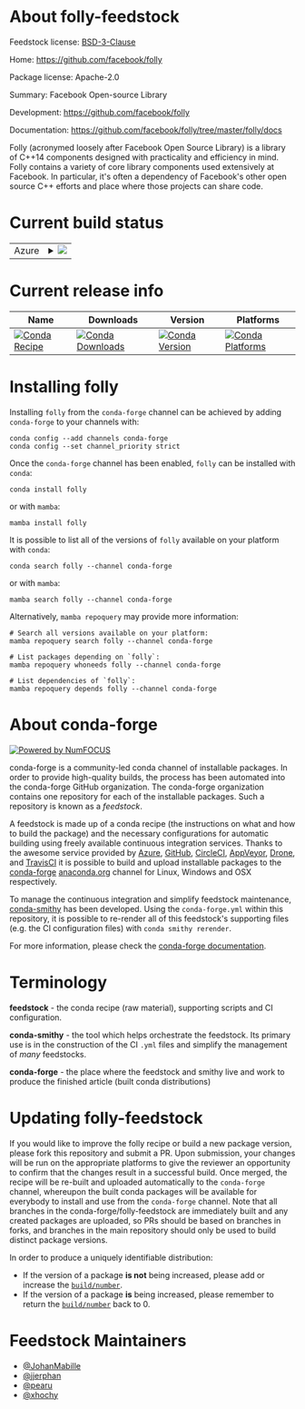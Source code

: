 About folly-feedstock
=====================

Feedstock license: [BSD-3-Clause](https://github.com/conda-forge/folly-feedstock/blob/main/LICENSE.txt)

Home: https://github.com/facebook/folly

Package license: Apache-2.0

Summary: Facebook Open-source Library

Development: https://github.com/facebook/folly

Documentation: https://github.com/facebook/folly/tree/master/folly/docs

Folly (acronymed loosely after Facebook Open Source Library) is a
library of C++14 components designed with practicality and
efficiency in mind. Folly contains a variety of core library
components used extensively at Facebook. In particular, it's often
a dependency of Facebook's other open source C++ efforts and place
where those projects can share code.


Current build status
====================


<table>
    
  <tr>
    <td>Azure</td>
    <td>
      <details>
        <summary>
          <a href="https://dev.azure.com/conda-forge/feedstock-builds/_build/latest?definitionId=13658&branchName=main">
            <img src="https://dev.azure.com/conda-forge/feedstock-builds/_apis/build/status/folly-feedstock?branchName=main">
          </a>
        </summary>
        <table>
          <thead><tr><th>Variant</th><th>Status</th></tr></thead>
          <tbody><tr>
              <td>linux_64_folly_build_extNone</td>
              <td>
                <a href="https://dev.azure.com/conda-forge/feedstock-builds/_build/latest?definitionId=13658&branchName=main">
                  <img src="https://dev.azure.com/conda-forge/feedstock-builds/_apis/build/status/folly-feedstock?branchName=main&jobName=linux&configuration=linux%20linux_64_folly_build_extNone" alt="variant">
                </a>
              </td>
            </tr><tr>
              <td>linux_64_folly_build_extjemalloc</td>
              <td>
                <a href="https://dev.azure.com/conda-forge/feedstock-builds/_build/latest?definitionId=13658&branchName=main">
                  <img src="https://dev.azure.com/conda-forge/feedstock-builds/_apis/build/status/folly-feedstock?branchName=main&jobName=linux&configuration=linux%20linux_64_folly_build_extjemalloc" alt="variant">
                </a>
              </td>
            </tr><tr>
              <td>linux_aarch64_folly_build_extNone</td>
              <td>
                <a href="https://dev.azure.com/conda-forge/feedstock-builds/_build/latest?definitionId=13658&branchName=main">
                  <img src="https://dev.azure.com/conda-forge/feedstock-builds/_apis/build/status/folly-feedstock?branchName=main&jobName=linux&configuration=linux%20linux_aarch64_folly_build_extNone" alt="variant">
                </a>
              </td>
            </tr><tr>
              <td>linux_aarch64_folly_build_extjemalloc</td>
              <td>
                <a href="https://dev.azure.com/conda-forge/feedstock-builds/_build/latest?definitionId=13658&branchName=main">
                  <img src="https://dev.azure.com/conda-forge/feedstock-builds/_apis/build/status/folly-feedstock?branchName=main&jobName=linux&configuration=linux%20linux_aarch64_folly_build_extjemalloc" alt="variant">
                </a>
              </td>
            </tr><tr>
              <td>linux_ppc64le_folly_build_extNone</td>
              <td>
                <a href="https://dev.azure.com/conda-forge/feedstock-builds/_build/latest?definitionId=13658&branchName=main">
                  <img src="https://dev.azure.com/conda-forge/feedstock-builds/_apis/build/status/folly-feedstock?branchName=main&jobName=linux&configuration=linux%20linux_ppc64le_folly_build_extNone" alt="variant">
                </a>
              </td>
            </tr><tr>
              <td>linux_ppc64le_folly_build_extjemalloc</td>
              <td>
                <a href="https://dev.azure.com/conda-forge/feedstock-builds/_build/latest?definitionId=13658&branchName=main">
                  <img src="https://dev.azure.com/conda-forge/feedstock-builds/_apis/build/status/folly-feedstock?branchName=main&jobName=linux&configuration=linux%20linux_ppc64le_folly_build_extjemalloc" alt="variant">
                </a>
              </td>
            </tr><tr>
              <td>osx_64_folly_build_extNone</td>
              <td>
                <a href="https://dev.azure.com/conda-forge/feedstock-builds/_build/latest?definitionId=13658&branchName=main">
                  <img src="https://dev.azure.com/conda-forge/feedstock-builds/_apis/build/status/folly-feedstock?branchName=main&jobName=osx&configuration=osx%20osx_64_folly_build_extNone" alt="variant">
                </a>
              </td>
            </tr><tr>
              <td>osx_64_folly_build_extjemalloc</td>
              <td>
                <a href="https://dev.azure.com/conda-forge/feedstock-builds/_build/latest?definitionId=13658&branchName=main">
                  <img src="https://dev.azure.com/conda-forge/feedstock-builds/_apis/build/status/folly-feedstock?branchName=main&jobName=osx&configuration=osx%20osx_64_folly_build_extjemalloc" alt="variant">
                </a>
              </td>
            </tr><tr>
              <td>osx_arm64_folly_build_extNone</td>
              <td>
                <a href="https://dev.azure.com/conda-forge/feedstock-builds/_build/latest?definitionId=13658&branchName=main">
                  <img src="https://dev.azure.com/conda-forge/feedstock-builds/_apis/build/status/folly-feedstock?branchName=main&jobName=osx&configuration=osx%20osx_arm64_folly_build_extNone" alt="variant">
                </a>
              </td>
            </tr><tr>
              <td>osx_arm64_folly_build_extjemalloc</td>
              <td>
                <a href="https://dev.azure.com/conda-forge/feedstock-builds/_build/latest?definitionId=13658&branchName=main">
                  <img src="https://dev.azure.com/conda-forge/feedstock-builds/_apis/build/status/folly-feedstock?branchName=main&jobName=osx&configuration=osx%20osx_arm64_folly_build_extjemalloc" alt="variant">
                </a>
              </td>
            </tr>
          </tbody>
        </table>
      </details>
    </td>
  </tr>
</table>

Current release info
====================

| Name | Downloads | Version | Platforms |
| --- | --- | --- | --- |
| [![Conda Recipe](https://img.shields.io/badge/recipe-folly-green.svg)](https://anaconda.org/conda-forge/folly) | [![Conda Downloads](https://img.shields.io/conda/dn/conda-forge/folly.svg)](https://anaconda.org/conda-forge/folly) | [![Conda Version](https://img.shields.io/conda/vn/conda-forge/folly.svg)](https://anaconda.org/conda-forge/folly) | [![Conda Platforms](https://img.shields.io/conda/pn/conda-forge/folly.svg)](https://anaconda.org/conda-forge/folly) |

Installing folly
================

Installing `folly` from the `conda-forge` channel can be achieved by adding `conda-forge` to your channels with:

```
conda config --add channels conda-forge
conda config --set channel_priority strict
```

Once the `conda-forge` channel has been enabled, `folly` can be installed with `conda`:

```
conda install folly
```

or with `mamba`:

```
mamba install folly
```

It is possible to list all of the versions of `folly` available on your platform with `conda`:

```
conda search folly --channel conda-forge
```

or with `mamba`:

```
mamba search folly --channel conda-forge
```

Alternatively, `mamba repoquery` may provide more information:

```
# Search all versions available on your platform:
mamba repoquery search folly --channel conda-forge

# List packages depending on `folly`:
mamba repoquery whoneeds folly --channel conda-forge

# List dependencies of `folly`:
mamba repoquery depends folly --channel conda-forge
```


About conda-forge
=================

[![Powered by
NumFOCUS](https://img.shields.io/badge/powered%20by-NumFOCUS-orange.svg?style=flat&colorA=E1523D&colorB=007D8A)](https://numfocus.org)

conda-forge is a community-led conda channel of installable packages.
In order to provide high-quality builds, the process has been automated into the
conda-forge GitHub organization. The conda-forge organization contains one repository
for each of the installable packages. Such a repository is known as a *feedstock*.

A feedstock is made up of a conda recipe (the instructions on what and how to build
the package) and the necessary configurations for automatic building using freely
available continuous integration services. Thanks to the awesome service provided by
[Azure](https://azure.microsoft.com/en-us/services/devops/), [GitHub](https://github.com/),
[CircleCI](https://circleci.com/), [AppVeyor](https://www.appveyor.com/),
[Drone](https://cloud.drone.io/welcome), and [TravisCI](https://travis-ci.com/)
it is possible to build and upload installable packages to the
[conda-forge](https://anaconda.org/conda-forge) [anaconda.org](https://anaconda.org/)
channel for Linux, Windows and OSX respectively.

To manage the continuous integration and simplify feedstock maintenance,
[conda-smithy](https://github.com/conda-forge/conda-smithy) has been developed.
Using the ``conda-forge.yml`` within this repository, it is possible to re-render all of
this feedstock's supporting files (e.g. the CI configuration files) with ``conda smithy rerender``.

For more information, please check the [conda-forge documentation](https://conda-forge.org/docs/).

Terminology
===========

**feedstock** - the conda recipe (raw material), supporting scripts and CI configuration.

**conda-smithy** - the tool which helps orchestrate the feedstock.
                   Its primary use is in the construction of the CI ``.yml`` files
                   and simplify the management of *many* feedstocks.

**conda-forge** - the place where the feedstock and smithy live and work to
                  produce the finished article (built conda distributions)


Updating folly-feedstock
========================

If you would like to improve the folly recipe or build a new
package version, please fork this repository and submit a PR. Upon submission,
your changes will be run on the appropriate platforms to give the reviewer an
opportunity to confirm that the changes result in a successful build. Once
merged, the recipe will be re-built and uploaded automatically to the
`conda-forge` channel, whereupon the built conda packages will be available for
everybody to install and use from the `conda-forge` channel.
Note that all branches in the conda-forge/folly-feedstock are
immediately built and any created packages are uploaded, so PRs should be based
on branches in forks, and branches in the main repository should only be used to
build distinct package versions.

In order to produce a uniquely identifiable distribution:
 * If the version of a package **is not** being increased, please add or increase
   the [``build/number``](https://docs.conda.io/projects/conda-build/en/latest/resources/define-metadata.html#build-number-and-string).
 * If the version of a package **is** being increased, please remember to return
   the [``build/number``](https://docs.conda.io/projects/conda-build/en/latest/resources/define-metadata.html#build-number-and-string)
   back to 0.

Feedstock Maintainers
=====================

* [@JohanMabille](https://github.com/JohanMabille/)
* [@jjerphan](https://github.com/jjerphan/)
* [@pearu](https://github.com/pearu/)
* [@xhochy](https://github.com/xhochy/)

